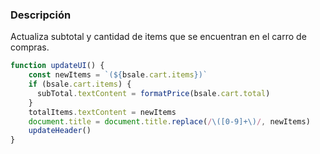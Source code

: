 ### Descripción

Actualiza subtotal y cantidad de items que se encuentran en el carro de compras.

```js
function updateUI() {
    const newItems = `(${bsale.cart.items})`
    if (bsale.cart.items) {
      subTotal.textContent = formatPrice(bsale.cart.total)
    }
    totalItems.textContent = newItems
    document.title = document.title.replace(/\([0-9]+\)/, newItems)
    updateHeader()
}
```